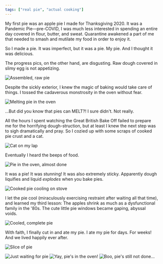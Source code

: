 ```yaml
---
tags: ["real pie", "actual cooking"]
---
```

My first pie was an apple pie I made for Thanksgiving 2020. It was a Pandemic Pie&mdash;pre-COVID, I was much less interested in spending an entire day covered in flour, butter, and sweat. Quarantine awakened a part of me that needed to smash and mutilate my food in order to enjoy it.

So I made a pie. It was imperfect, but it was a pie. My pie. And I thought it was delicious. 

The progress pics, on the other hand, are disgusting. Raw dough covered in slimy egg is not appetizing.

![Assembled, raw pie](/assets/img/first_pie/raw_pie.jpg)

Despite the sickly exterior, I knew the magic of baking would take care of things. I tossed the cadaverous monstrosity in the oven without fear.

![Melting pie in the oven](/assets/img/first_pie/melting_pie.jpg)

...But did you know that pies can MELT?! I sure didn't. Not really. 

All the hours I spent watching the Great British Bake Off failed to prepare me for the horrifying dough-struction, but at least I knew the next step was to sigh dramatically and pray. So I cozied up with some scraps of cooked pie crust and a cat.

![Cat on my lap](/assets/img/first_pie/waiting_on_pie.jpg)

Eventually I heard the beeps of food.

![Pie in the oven, almost done](/assets/img/first_pie/sticky_pie.jpg)

It was a pie! It was stunning! It was also extremely sticky. Apparently dough liquifies and liquid _explodes_ when you bake pies.

![Cooked pie cooling on stove](/assets/img/first_pie/done_pie.jpg)

I let the pie cool (miraculously exercising restraint after waiting all that time), and learned my third lesson: The apples shrink as much as a dysfunctional family in the '80s. The cute little pie windows became gaping, abyssal voids.

![Cooled, complete pie](/assets/img/first_pie/cool_pie.jpg)

With faith, I finally cut in and ate my pie. I ate my pie for days. For weeks! And we lived happily ever after.

![Slice of pie](/assets/img/first_pie/pie_slice.jpg)

<div class="selfies">
  <img src="/assets/img/first_pie/just_waiting_for_pie.jpg" alt="Just waiting for pie">
  <img src="/assets/img/first_pie/yay_pie_in_oven.jpg" alt="Yay, pie's in the oven!">
  <img src="/assets/img/first_pie/boo_pie_still_not_done.jpg" alt="Boo, pie's still not done...">
</div>